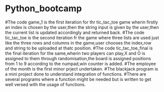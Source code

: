 # Python_bootcamp
#The code game_1 is the first iteration for thr tic_tac_toe game wherin firstly an index is chosen by the user,then the string input is given by the user,then the current list is updated accordingly and returned back.
#The code tic_tac_toe is the second iteration fr the game where three lists are used just like the three rows and columns in the game,user chooses the index,row and string to be uploaded at thatc position.
#The code tic_tac_toe_final is the final iteration for the same,wherin two players can play,X and O is assigned to them through randomisation,the board is assigned positions from 1 to 9 according to the numpad,win counter is added.
#The employee of the month is the first minor prject undertaken.
#The blackjack program is a mini project done to understand integration of functions.
#There are several programs where a function might be needed but is written to get well versed with the usage of functions.

